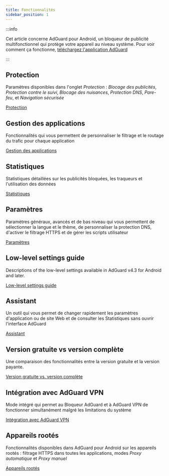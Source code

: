 ```yaml
---
title: Fonctionnalités
sidebar_position: 1
---
```


:::info

Cet article concerne AdGuard pour Android, un bloqueur de publicité multifonctionnel qui protège votre appareil au niveau système. Pour voir comment ça fonctionne, [téléchargez l'application AdGuard](https://agrd.io/download-kb-adblock)

:::

## Protection

Paramètres disponibles dans l'onglet _Protection_ : _Blocage des publicités_, _Protection contre le suivi_, _Blocage des nuisances_, _Protection DNS_, _Pare-feu_, et _Navigation sécurisée_

[Protection](/adguard-for-android/features/protection/protection.md)

## Gestion des applications

Fonctionnalités qui vous permettent de personnaliser le filtrage et le routage du trafic pour chaque application

[Gestion des applications](/adguard-for-android/features/app-management.md)

## Statistiques

Statistiques détaillées sur les publicités bloquées, les traqueurs et l'utilisation des données

[Statistiques](/adguard-for-android/features/statistics.md)

## Paramètres

Paramètres généraux, avancés et de bas niveau qui vous permettent de sélectionner la langue et le thème, de personnaliser la protection DNS, d'activer le filtrage HTTPS et de gérer les scripts utilisateur

[Paramètres](/adguard-for-android/features/settings.md)

## Low-level settings guide

Descriptions of the low-level settings available in AdGuard v4.3 for Android and later.

[Low-level settings guide](/adguard-for-android/features/low-level-settings.md)

## Assistant

Un outil qui vous permet de changer rapidement les paramètres d'application ou de site Web et de consulter les Statistiques sans ouvrir l'interface AdGuard

[Assistant](/adguard-for-android/features/assistant.md)

## Version gratuite vs version complète

Une comparaison des fonctionnalités entre la version gratuite et la version payante.

[Version gratuite vs. version complète](/adguard-for-android/features/free-vs-full.mdx)

## Intégration avec AdGuard VPN

Mode intégré qui permet au Bloqueur AdGuard et à AdGuard VPN de fonctionner simultanément malgré les limitations du système

[Intégration avec AdGuard VPN](/adguard-for-android/features/integration-with-vpn.md)

## Appareils rootés

Fonctionnalités disponibles dans AdGuard pour Android sur les appareils rootés : filtrage HTTPS dans toutes les applications, modes _Proxy automatique_ et _Proxy manuel_

[Appareils rootés](/adguard-for-android/features/rooted.md)
